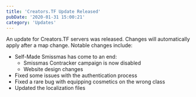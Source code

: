 ```yaml
---
title: 'Creators.TF Update Released'
pubDate: '2020-01-31 15:00:21'
category: 'Updates'
---
```


<p>An update for Creators.TF servers was released. Changes will automatically apply after a map change. Notable changes include:</p>
<ul>
	<li>Self-Made Smissmas has come to an end:
	<ul>
		<li>Smissmas Contracker campaign is now disabled</i>
		<li>Website design changes</i>
	</ul>
	</li>
	<li>Fixed some issues with the authentication process</li>
	<li>Fixed a rare bug with equipping cosmetics on the wrong class</li>
	<li>Updated the localization files</li>
</ul>
